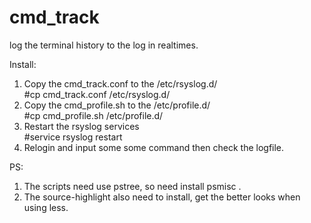 # cmd_track
log the terminal history to the log in realtimes.

Install:  
1. Copy the cmd_track.conf to the /etc/rsyslog.d/  
#cp cmd_track.conf /etc/rsyslog.d/
2. Copy the cmd_profile.sh to the /etc/profile.d/  
#cp cmd_profile.sh /etc/profile.d/
3. Restart the rsyslog services  
#service rsyslog restart
4. Relogin and input some some command then check the logfile.

PS:
1. The scripts need use pstree, so need install psmisc .
2. The source-highlight also need to install, get the better looks when using less.

